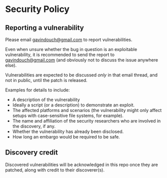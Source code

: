 # Security Policy

## Reporting a vulnerability

Please email
[gavindouch@gmail.com](mailto:gavindouch@gmail.com) to report
vulnerabilities.

Even when unsure whether the bug in question is an exploitable
vulnerability, it is recommended to send the report to
[gavindouch@gmail.com](mailto:gavindouch@gmail.com)
(and obviously not to discuss the issue anywhere else).

Vulnerabilities are expected to be discussed _only_ in that
email thread, and not in public, until the patch is released.

Examples for details to include:

- A description of the vulnerability
- Ideally a script (or a description) to demonstrate an
  exploit.
- The affected platforms and scenarios (the vulnerability might
  only affect setups with case-sensitive file systems, for
  example).
- The name and affiliation of the security researchers who are
  involved in the discovery, if any.
- Whether the vulnerability has already been disclosed.
- How long an embargo would be required to be safe.

## Discovery credit

Discovered vulnerabilities will be acknowledged in this repo
once they are patched, along with credit to their discoverer(s).
